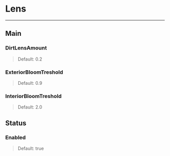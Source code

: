 # Lens

---

## Main

### DirtLensAmount

>Default: 0.2

### ExteriorBloomTreshold

>Default: 0.9

### InteriorBloomTreshold

>Default: 2.0

## Status

### Enabled

>Default: true
